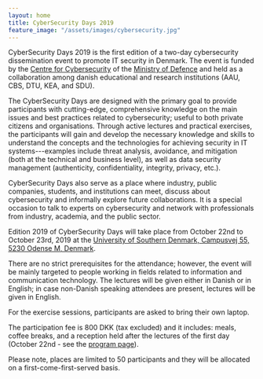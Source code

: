```yaml
---
layout: home
title: CyberSecurity Days 2019
feature_image: "/assets/images/cybersecurity.jpg"
---
```


CyberSecurity Days 2019 is the first edition of a two-day cybersecurity dissemination event to promote IT security in Denmark. The event is
funded by the [Centre for Cybersecurity](https://fe-ddis.dk/cfcs/Pages/cfcs.aspx) of the [Ministry of Defence](https://fmn.dk/eng/Pages/frontpage.aspx) and held as a collaboration among danish educational and research  institutions (AAU, CBS, DTU, KEA, and SDU).

The CyberSecurity Days are designed with the primary goal to provide participants with cutting-edge, comprehensive knowledge on the main issues and best practices related to cybersecurity; useful to both private citizens and organisations. Through active lectures and practical exercises, the participants will gain and develop the necessary knowledge and skills to understand the concepts and the technologies for achieving security in IT systems---examples include threat analysis, avoidance, and mitigation (both at the technical and business level), as well as data security management (authenticity, confidentiality, integrity, privacy, etc.).

CyberSecurity Days also serve as a place where industry, public companies, students, and institutions can meet, discuss about cybersecurity and informally explore future collaborations. It is a special occasion to talk to experts on cybersecurity and network with professionals from industry, academia, and the public sector.

Edition 2019 of CyberSecurity Days will take place from October 22nd to October 23rd, 2019 at the [University of Southern Denmark, Campusvej 55, 5230 Odense M, Denmark](/attending). 

There are no strict prerequisites for the attendance; however, the event will be mainly targeted to people working in fields related to information and communication technology. The lectures will be given either in Danish or in English; in case non-Danish speaking attendees are present, lectures will be given in English.

For the exercise sessions, participants are asked to bring their own laptop.

The participation fee is 800 DKK (tax excluded) and it includes: meals, coffee breaks, and a reception held after the lectures of the first day (October 22nd - see the [program page](/program)).

Please note, places are limited to 50 participants and they will be allocated on a first-come-first-served basis.
